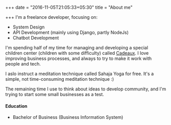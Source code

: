 +++
date = "2016-11-05T21:05:33+05:30"
title = "About me"

+++
I'm a freelance developer, focusing on:

*   System Design
*   API Development (mainly using Django, partly NodeJs)
*   Chatbot Development

I'm spending half of my time for managing and developing a special children center (children with some difficulty) called [Cadeaux](https://www.facebook.com/thamvantamlydanang). I love improving business processes, and always to try to make it work with people and tech.

I aslo instruct a meditation technique called Sahaja Yoga for free. It's a simple, not time-consuming meditation technique :)

The remaining time I use to think about ideas to develop community, and I'm trying to start some small businesses as a test.

#### Education

*   Bachelor of Business (Business Information System)